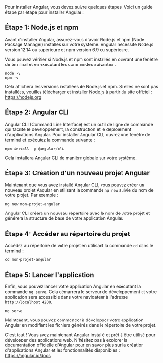 Pour installer Angular, vous devez suivre quelques étapes. Voici un guide étape par étape pour installer Angular :

## Étape 1: Node.js et npm
Avant d'installer Angular, assurez-vous d'avoir Node.js et npm (Node Package Manager) installés sur votre système. Angular nécessite Node.js version 12.14 ou supérieure et npm version 6.9 ou supérieure.

Vous pouvez vérifier si Node.js et npm sont installés en ouvrant une fenêtre de terminal et en exécutant les commandes suivantes :

```
node -v
npm -v
```

Cela affichera les versions installées de Node.js et npm. Si elles ne sont pas installées, veuillez télécharger et installer Node.js à partir du site officiel : https://nodejs.org

## Étape 2: Angular CLI
Angular CLI (Command Line Interface) est un outil de ligne de commande qui facilite le développement, la construction et le déploiement d'applications Angular. Pour installer Angular CLI, ouvrez une fenêtre de terminal et exécutez la commande suivante :

```
npm install -g @angular/cli
```

Cela installera Angular CLI de manière globale sur votre système.

## Étape 3: Création d'un nouveau projet Angular
Maintenant que vous avez installé Angular CLI, vous pouvez créer un nouveau projet Angular en utilisant la commande `ng new` suivie du nom de votre projet. Par exemple :

```
ng new mon-projet-angular
```

Angular CLI créera un nouveau répertoire avec le nom de votre projet et générera la structure de base de votre application Angular.

## Étape 4: Accéder au répertoire du projet
Accédez au répertoire de votre projet en utilisant la commande `cd` dans le terminal :

```
cd mon-projet-angular
```

## Étape 5: Lancer l'application
Enfin, vous pouvez lancer votre application Angular en exécutant la commande `ng serve`. Cela démarrera le serveur de développement et votre application sera accessible dans votre navigateur à l'adresse `http://localhost:4200`.

```
ng serve
```

Maintenant, vous pouvez commencer à développer votre application Angular en modifiant les fichiers générés dans le répertoire de votre projet.

C'est tout ! Vous avez maintenant Angular installé et prêt à être utilisé pour développer des applications web. N'hésitez pas à explorer la documentation officielle d'Angular pour en savoir plus sur la création d'applications Angular et les fonctionnalités disponibles : https://angular.io/docs